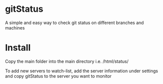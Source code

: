 # gitStatus
A simple and easy way to check git status on different branches and machines

# Install

Copy the main folder into the main directory i.e. /html/status/


To add new servers to watch-list, add the server information under settings and copy gitStatus to the server you want to monitor